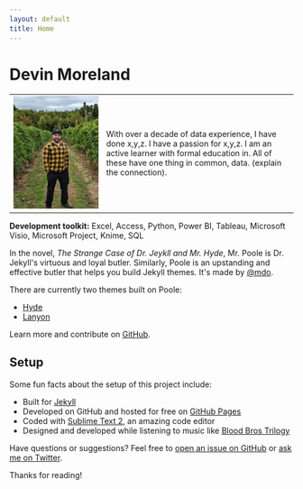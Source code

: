 ```yaml
---
layout: default
title: Home
---
```

<h1>Devin Moreland</h1>
<table>
  <tr>
    <td><img src="/images/IMG-20230324-WA0003.jpg" alt="Devin Moreland"></td>
    <td>
            With over a decade of data experience, I have done x,y,z.
            I have a passion for x,y,z.
            I am an active learner with formal education in. All of these have one thing in common, data. (explain the connection).
    </td>
  </tr>
</table>

<p class="message">
<b>Development toolkit:</b>
Excel, Access, Python, Power BI, Tableau, Microsoft Visio, Microsoft Project, Knime, SQL
</p>

In the novel, *The Strange Case of Dr. Jeykll and Mr. Hyde*, Mr. Poole is Dr. Jekyll's virtuous and loyal butler. Similarly, Poole is an upstanding and effective butler that helps you build Jekyll themes. It's made by [@mdo](https://twitter.com/mdo).

There are currently two themes built on Poole:

* [Hyde](http://hyde.getpoole.com)
* [Lanyon](http://lanyon.getpoole.com)

Learn more and contribute on [GitHub](https://github.com/poole).

## Setup

Some fun facts about the setup of this project include:

* Built for [Jekyll](http://jekyllrb.com)
* Developed on GitHub and hosted for free on [GitHub Pages](https://pages.github.com)
* Coded with [Sublime Text 2](http://sublimetext.com), an amazing code editor
* Designed and developed while listening to music like [Blood Bros Trilogy](https://soundcloud.com/maddecent/sets/blood-bros-series)

Have questions or suggestions? Feel free to [open an issue on GitHub](https://github.com/poole/issues/new) or [ask me on Twitter](https://twitter.com/mdo).

Thanks for reading!
